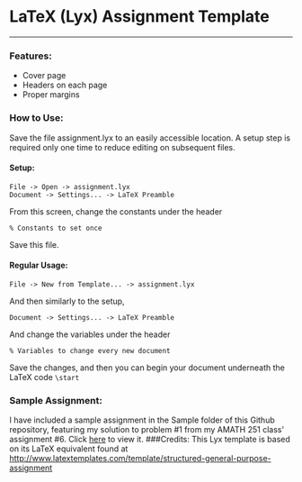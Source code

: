 # LaTeX (Lyx) Assignment Template
* * *
### Features:

* Cover page
* Headers on each page
* Proper margins

### How to Use:
Save the file assignment.lyx to an easily accessible location.
A setup step is required only one time to reduce editing on subsequent files.

#### Setup:
```
File -> Open -> assignment.lyx
Document -> Settings... -> LaTeX Preamble
```
From this screen, change the constants under the header

```
% Constants to set once
```

Save this file.

#### Regular Usage:

```
File -> New from Template... -> assignment.lyx
```
And then similarly to the setup,
```
Document -> Settings... -> LaTeX Preamble
```
And change the variables under the header
```
% Variables to change every new document
```
Save the changes, and then you can begin your document underneath the LaTeX code
`\start`

### Sample Assignment:
I have included a sample assignment in the Sample folder of this Github repository, featuring my solution to problem #1 from my AMATH 251 class' assignment #6. Click [here](https://github.com/jasonchutko/Assignment-Template/blob/master/Sample/sample.pdf) to view it.
###Credits:
This Lyx template is based on its LaTeX equivalent found at
<http://www.latextemplates.com/template/structured-general-purpose-assignment>
